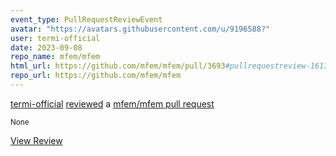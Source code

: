 ```yaml
---
event_type: PullRequestReviewEvent
avatar: "https://avatars.githubusercontent.com/u/9196588?"
user: termi-official
date: 2023-09-08
repo_name: mfem/mfem
html_url: https://github.com/mfem/mfem/pull/3693#pullrequestreview-1617683056
repo_url: https://github.com/mfem/mfem
---
```


<a href='https://github.com/termi-official' target='_blank'>termi-official</a> <a href='https://github.com/mfem/mfem/pull/3693#pullrequestreview-1617683056' target='_blank'>reviewed</a> a <a href='https://github.com/mfem/mfem/pull/3693' target='_blank'>mfem/mfem pull request</a>

<small>None</small>

<a href='https://github.com/mfem/mfem/pull/3693#pullrequestreview-1617683056' target='_blank'>View Review</a>